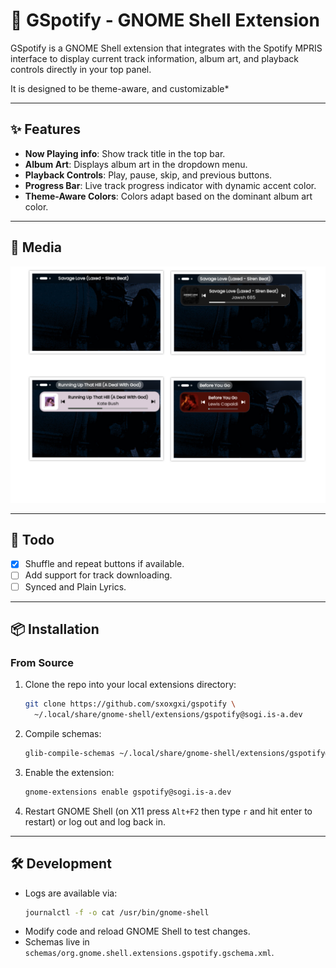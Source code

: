 # 🎵 GSpotify - GNOME Shell Extension

GSpotify is a GNOME Shell extension that integrates with the Spotify MPRIS interface to display current track information, album art, and playback controls directly in your top panel.

It is designed to be theme-aware, and customizable\*

---

## ✨ Features

- **Now Playing info**: Show track title in the top bar.
- **Album Art**: Displays album art in the dropdown menu.
- **Playback Controls**: Play, pause, skip, and previous buttons.
- **Progress Bar**: Live track progress indicator with dynamic accent color.
- **Theme-Aware Colors**: Colors adapt based on the dominant album art color.

---

## 📸 Media

![Examples](./media/gspotify-media.png)

---

## 🚧 Todo

- [x] Shuffle and repeat buttons if available.
- [ ] Add support for track downloading.
- [ ] Synced and Plain Lyrics.

---

## 📦 Installation

### From Source

1. Clone the repo into your local extensions directory:
   ```bash
   git clone https://github.com/sxoxgxi/gspotify \
     ~/.local/share/gnome-shell/extensions/gspotify@sogi.is-a.dev
   ```
2. Compile schemas:
   ```bash
   glib-compile-schemas ~/.local/share/gnome-shell/extensions/gspotify@sogi.is-a.dev/schemas
   ```
3. Enable the extension:
   ```bash
   gnome-extensions enable gspotify@sogi.is-a.dev
   ```
4. Restart GNOME Shell (on X11 press `Alt+F2` then type `r` and hit enter to restart) or log out and log back in.

---

## 🛠 Development

- Logs are available via:
  ```bash
  journalctl -f -o cat /usr/bin/gnome-shell
  ```
- Modify code and reload GNOME Shell to test changes.
- Schemas live in `schemas/org.gnome.shell.extensions.gspotify.gschema.xml`.
